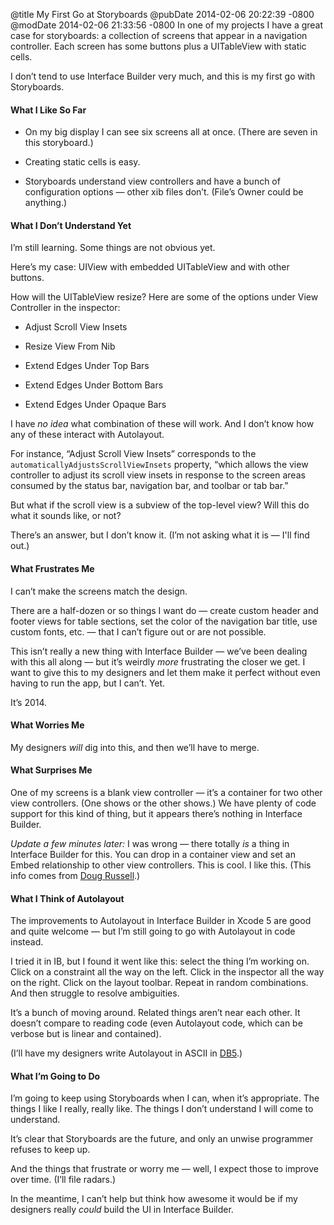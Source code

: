 @title My First Go at Storyboards
@pubDate 2014-02-06 20:22:39 -0800
@modDate 2014-02-06 21:33:56 -0800
In one of my projects I have a great case for storyboards: a collection of screens that appear in a navigation controller. Each screen has some buttons plus a UITableView with static cells.

I don’t tend to use Interface Builder very much, and this is my first go with Storyboards.

#### What I Like So Far

- On my big display I can see six screens all at once. (There are seven in this storyboard.)

- Creating static cells is easy.

- Storyboards understand view controllers and have a bunch of configuration options — other xib files don’t. (File’s Owner could be anything.)

#### What I Don’t Understand Yet

I’m still learning. Some things are not obvious yet.

Here’s my case: UIView with embedded UITableView and with other buttons.

How will the UITableView resize? Here are some of the options under View Controller in the inspector:

- Adjust Scroll View Insets

- Resize View From Nib

- Extend Edges Under Top Bars

- Extend Edges Under Bottom Bars

- Extend Edges Under Opaque Bars

I have *no idea* what combination of these will work. And I don’t know how any of these interact with Autolayout.

For instance, “Adjust Scroll View Insets” corresponds to the `automaticallyAdjustsScrollViewInsets` property, “which allows the view controller to adjust its scroll view insets in response to the screen areas consumed by the status bar, navigation bar, and toolbar or tab bar.”

But what if the scroll view is a subview of the top-level view? Will this do what it sounds like, or not?

There’s an answer, but I don’t know it. (I’m not asking what it is — I'll find out.)

#### What Frustrates Me

I can’t make the screens match the design.

There are a half-dozen or so things I want do — create custom header and footer views for table sections, set the color of the navigation bar title, use custom fonts, etc. — that I can’t figure out or are not possible.

This isn’t really a new thing with Interface Builder — we’ve been dealing with this all along — but it’s weirdly <em>more</em> frustrating the closer we get. I want to give this to my designers and let them make it perfect without even having to run the app, but I can’t. Yet.

It’s 2014.

#### What Worries Me

My designers *will* dig into this, and then we’ll have to merge.

#### What Surprises Me

One of my screens is a blank view controller — it’s a container for two other view controllers. (One shows or the other shows.) We have plenty of code support for this kind of thing, but it appears there’s nothing in Interface Builder.

<i>Update a few minutes later:</i> I was wrong — there totally <em>is</em> a thing in Interface Builder for this. You can drop in a container view and set an Embed relationship to other view controllers. This is cool. I like this. (This info comes from [Doug Russell](https://github.com/rustle/accessibility).)

#### What I Think of Autolayout

The improvements to Autolayout in Interface Builder in Xcode 5 are good and quite welcome — but I’m still going to go with Autolayout in code instead.

I tried it in IB, but I found it went like this: select the thing I’m working on. Click on a constraint all the way on the left. Click in the inspector all the way on the right. Click on the layout toolbar. Repeat in random combinations. And then struggle to resolve ambiguities.

It’s a bunch of moving around. Related things aren’t near each other. It doesn’t compare to reading code (even Autolayout code, which can be verbose but is linear and contained).

(I’ll have my designers write Autolayout in ASCII in [DB5](https://github.com/quartermaster/DB5).)

#### What I’m Going to Do

I’m going to keep using Storyboards when I can, when it’s appropriate. The things I like I really, really like. The things I don’t understand I will come to understand.

It’s clear that Storyboards are the future, and only an unwise programmer refuses to keep up.

And the things that frustrate or worry me — well, I expect those to improve over time. (I’ll file radars.)

In the meantime, I can’t help but think how awesome it would be if my designers really *could* build the UI in Interface Builder.
